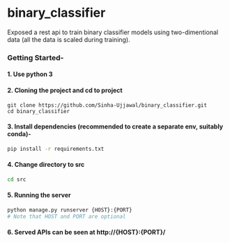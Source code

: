 # binary_classifier
Exposed a rest api to train binary classifier models using two-dimentional data (all the data is scaled during training).

### Getting Started-
#### 1. Use python 3
#### 2. Cloning the project and cd to project
```
git clone https://github.com/Sinha-Ujjawal/binary_classifier.git
cd binary_classifier
```
#### 3. Install dependencies (recommended to create a separate env, suitably conda)-
```bash
pip install -r requirements.txt
```
#### 4. Change directory to src
```bash
cd src
```
#### 5. Running the server
```bash
python manage.py runserver {HOST}:{PORT}
# Note that HOST and PORT are optional
```
#### 6. Served APIs can be seen at http://{HOST}:{PORT}/
